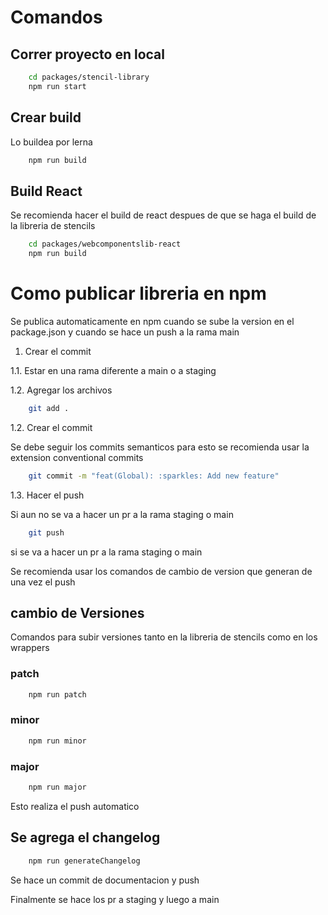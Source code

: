 # Comandos

## Correr proyecto en local

```bash
    cd packages/stencil-library
    npm run start
```

## Crear build

Lo buildea por lerna

```bash
    npm run build
```

## Build React

Se recomienda hacer el build de react despues de que se haga el build de la libreria de stencils

```bash
    cd packages/webcomponentslib-react
    npm run build
```

# Como publicar libreria en npm

Se publica automaticamente en npm cuando se sube la version en el package.json y cuando se hace un push a la rama main

1. Crear el commit

1.1. Estar en una rama diferente a main o a staging

1.2. Agregar los archivos

```bash
    git add .
```

1.2. Crear el commit

Se debe seguir los commits semanticos para esto se recomienda usar la extension conventional commits

```bash
    git commit -m "feat(Global): :sparkles: Add new feature"
```

1.3. Hacer el push

Si aun no se va a hacer un pr a la rama staging o main

```bash
    git push
```

si se va a hacer un pr a la rama staging o main

Se recomienda usar los comandos de cambio de version que generan de una vez el push

## cambio de Versiones

Comandos para subir versiones tanto en la libreria de stencils como en los wrappers

### patch

```bash
    npm run patch
```

### minor

```bash
    npm run minor
```

### major

```bash
    npm run major
```

Esto realiza el push automatico

## Se agrega el changelog

```bash
    npm run generateChangelog
```

Se hace un commit de documentacion y push

Finalmente se hace los pr a staging y luego a main
